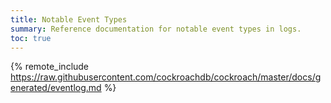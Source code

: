 ```yaml
---
title: Notable Event Types
summary: Reference documentation for notable event types in logs.
toc: true
---
```


{% remote_include https://raw.githubusercontent.com/cockroachdb/cockroach/master/docs/generated/eventlog.md %}
